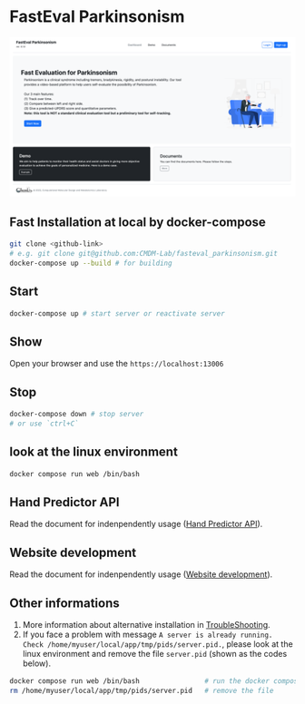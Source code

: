 # FastEval Parkinsonism
![cover_image](./imgs/cover.png)
## Fast Installation at local by docker-compose
```bash
git clone <github-link>
# e.g. git clone git@github.com:CMDM-Lab/fasteval_parkinsonism.git
docker-compose up --build # for building
```

## Start
```bash
docker-compose up # start server or reactivate server
```

## Show
Open your browser and use the `https://localhost:13006`

## Stop
```bash
docker-compose down # stop server
# or use `ctrl+C`
```

## look at the linux environment
```bash
docker compose run web /bin/bash
```

## Hand Predictor API
Read the document for indenpendently usage ([Hand Predictor API](./src/lib/hand_predictor)).

## Website development  
Read the document for indenpendently usage ([Website development](./src)).  


## Other informations
1. More information about alternative installation in [TroubleShooting](./TroubleShooting.md).  
2. If you face a problem with message `A server is already running. Check /home/myuser/local/app/tmp/pids/server.pid.`, please look at the linux environment and remove the file `server.pid` (shown as the codes below).  
```bash
docker compose run web /bin/bash                # run the docker compose environment
rm /home/myuser/local/app/tmp/pids/server.pid   # remove the file
```

